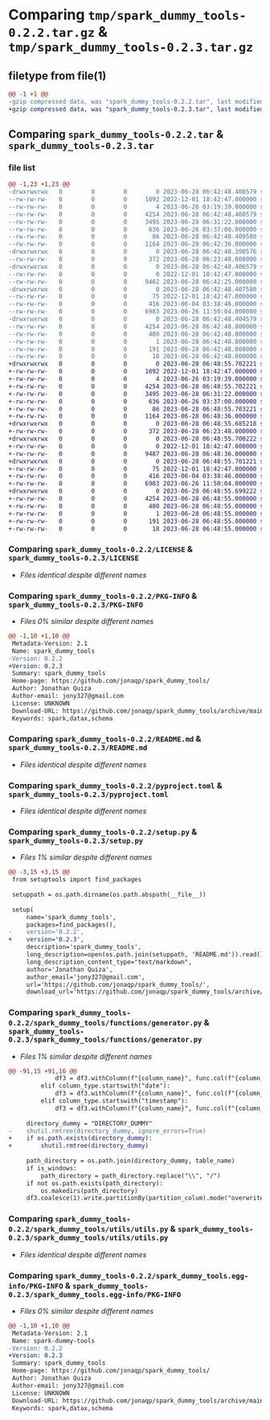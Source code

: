 # Comparing `tmp/spark_dummy_tools-0.2.2.tar.gz` & `tmp/spark_dummy_tools-0.2.3.tar.gz`

## filetype from file(1)

```diff
@@ -1 +1 @@
-gzip compressed data, was "spark_dummy_tools-0.2.2.tar", last modified: Wed Jun 28 06:42:48 2023, max compression
+gzip compressed data, was "spark_dummy_tools-0.2.3.tar", last modified: Wed Jun 28 06:48:55 2023, max compression
```

## Comparing `spark_dummy_tools-0.2.2.tar` & `spark_dummy_tools-0.2.3.tar`

### file list

```diff
@@ -1,23 +1,23 @@
-drwxrwxrwx   0        0        0        0 2023-06-28 06:42:48.408579 spark_dummy_tools-0.2.2/
--rw-rw-rw-   0        0        0     1092 2022-12-01 18:42:47.000000 spark_dummy_tools-0.2.2/LICENSE
--rw-rw-rw-   0        0        0        4 2023-06-26 03:19:39.000000 spark_dummy_tools-0.2.2/MANIFEST.in
--rw-rw-rw-   0        0        0     4254 2023-06-28 06:42:48.408579 spark_dummy_tools-0.2.2/PKG-INFO
--rw-rw-rw-   0        0        0     3495 2023-06-28 06:31:22.000000 spark_dummy_tools-0.2.2/README.md
--rw-rw-rw-   0        0        0      636 2023-06-26 03:37:00.000000 spark_dummy_tools-0.2.2/pyproject.toml
--rw-rw-rw-   0        0        0       86 2023-06-28 06:42:48.409580 spark_dummy_tools-0.2.2/setup.cfg
--rw-rw-rw-   0        0        0     1164 2023-06-28 06:42:36.000000 spark_dummy_tools-0.2.2/setup.py
-drwxrwxrwx   0        0        0        0 2023-06-28 06:42:48.390576 spark_dummy_tools-0.2.2/spark_dummy_tools/
--rw-rw-rw-   0        0        0      372 2023-06-28 06:23:48.000000 spark_dummy_tools-0.2.2/spark_dummy_tools/__init__.py
-drwxrwxrwx   0        0        0        0 2023-06-28 06:42:48.406579 spark_dummy_tools-0.2.2/spark_dummy_tools/functions/
--rw-rw-rw-   0        0        0        0 2022-12-01 18:42:47.000000 spark_dummy_tools-0.2.2/spark_dummy_tools/functions/__init__.py
--rw-rw-rw-   0        0        0     9462 2023-06-28 06:42:25.000000 spark_dummy_tools-0.2.2/spark_dummy_tools/functions/generator.py
-drwxrwxrwx   0        0        0        0 2023-06-28 06:42:48.407580 spark_dummy_tools-0.2.2/spark_dummy_tools/utils/
--rw-rw-rw-   0        0        0       75 2022-12-01 18:42:47.000000 spark_dummy_tools-0.2.2/spark_dummy_tools/utils/__init__.py
--rw-rw-rw-   0        0        0      416 2023-06-04 03:38:46.000000 spark_dummy_tools-0.2.2/spark_dummy_tools/utils/color.py
--rw-rw-rw-   0        0        0     6983 2023-06-26 11:50:04.000000 spark_dummy_tools-0.2.2/spark_dummy_tools/utils/utils.py
-drwxrwxrwx   0        0        0        0 2023-06-28 06:42:48.404579 spark_dummy_tools-0.2.2/spark_dummy_tools.egg-info/
--rw-rw-rw-   0        0        0     4254 2023-06-28 06:42:48.000000 spark_dummy_tools-0.2.2/spark_dummy_tools.egg-info/PKG-INFO
--rw-rw-rw-   0        0        0      480 2023-06-28 06:42:48.000000 spark_dummy_tools-0.2.2/spark_dummy_tools.egg-info/SOURCES.txt
--rw-rw-rw-   0        0        0        1 2023-06-28 06:42:48.000000 spark_dummy_tools-0.2.2/spark_dummy_tools.egg-info/dependency_links.txt
--rw-rw-rw-   0        0        0      191 2023-06-28 06:42:48.000000 spark_dummy_tools-0.2.2/spark_dummy_tools.egg-info/requires.txt
--rw-rw-rw-   0        0        0       18 2023-06-28 06:42:48.000000 spark_dummy_tools-0.2.2/spark_dummy_tools.egg-info/top_level.txt
+drwxrwxrwx   0        0        0        0 2023-06-28 06:48:55.702221 spark_dummy_tools-0.2.3/
+-rw-rw-rw-   0        0        0     1092 2022-12-01 18:42:47.000000 spark_dummy_tools-0.2.3/LICENSE
+-rw-rw-rw-   0        0        0        4 2023-06-26 03:19:39.000000 spark_dummy_tools-0.2.3/MANIFEST.in
+-rw-rw-rw-   0        0        0     4254 2023-06-28 06:48:55.702221 spark_dummy_tools-0.2.3/PKG-INFO
+-rw-rw-rw-   0        0        0     3495 2023-06-28 06:31:22.000000 spark_dummy_tools-0.2.3/README.md
+-rw-rw-rw-   0        0        0      636 2023-06-26 03:37:00.000000 spark_dummy_tools-0.2.3/pyproject.toml
+-rw-rw-rw-   0        0        0       86 2023-06-28 06:48:55.703221 spark_dummy_tools-0.2.3/setup.cfg
+-rw-rw-rw-   0        0        0     1164 2023-06-28 06:48:36.000000 spark_dummy_tools-0.2.3/setup.py
+drwxrwxrwx   0        0        0        0 2023-06-28 06:48:55.685218 spark_dummy_tools-0.2.3/spark_dummy_tools/
+-rw-rw-rw-   0        0        0      372 2023-06-28 06:23:48.000000 spark_dummy_tools-0.2.3/spark_dummy_tools/__init__.py
+drwxrwxrwx   0        0        0        0 2023-06-28 06:48:55.700222 spark_dummy_tools-0.2.3/spark_dummy_tools/functions/
+-rw-rw-rw-   0        0        0        0 2022-12-01 18:42:47.000000 spark_dummy_tools-0.2.3/spark_dummy_tools/functions/__init__.py
+-rw-rw-rw-   0        0        0     9487 2023-06-28 06:48:36.000000 spark_dummy_tools-0.2.3/spark_dummy_tools/functions/generator.py
+drwxrwxrwx   0        0        0        0 2023-06-28 06:48:55.701221 spark_dummy_tools-0.2.3/spark_dummy_tools/utils/
+-rw-rw-rw-   0        0        0       75 2022-12-01 18:42:47.000000 spark_dummy_tools-0.2.3/spark_dummy_tools/utils/__init__.py
+-rw-rw-rw-   0        0        0      416 2023-06-04 03:38:46.000000 spark_dummy_tools-0.2.3/spark_dummy_tools/utils/color.py
+-rw-rw-rw-   0        0        0     6983 2023-06-26 11:50:04.000000 spark_dummy_tools-0.2.3/spark_dummy_tools/utils/utils.py
+drwxrwxrwx   0        0        0        0 2023-06-28 06:48:55.699222 spark_dummy_tools-0.2.3/spark_dummy_tools.egg-info/
+-rw-rw-rw-   0        0        0     4254 2023-06-28 06:48:55.000000 spark_dummy_tools-0.2.3/spark_dummy_tools.egg-info/PKG-INFO
+-rw-rw-rw-   0        0        0      480 2023-06-28 06:48:55.000000 spark_dummy_tools-0.2.3/spark_dummy_tools.egg-info/SOURCES.txt
+-rw-rw-rw-   0        0        0        1 2023-06-28 06:48:55.000000 spark_dummy_tools-0.2.3/spark_dummy_tools.egg-info/dependency_links.txt
+-rw-rw-rw-   0        0        0      191 2023-06-28 06:48:55.000000 spark_dummy_tools-0.2.3/spark_dummy_tools.egg-info/requires.txt
+-rw-rw-rw-   0        0        0       18 2023-06-28 06:48:55.000000 spark_dummy_tools-0.2.3/spark_dummy_tools.egg-info/top_level.txt
```

### Comparing `spark_dummy_tools-0.2.2/LICENSE` & `spark_dummy_tools-0.2.3/LICENSE`

 * *Files identical despite different names*

### Comparing `spark_dummy_tools-0.2.2/PKG-INFO` & `spark_dummy_tools-0.2.3/PKG-INFO`

 * *Files 0% similar despite different names*

```diff
@@ -1,10 +1,10 @@
 Metadata-Version: 2.1
 Name: spark_dummy_tools
-Version: 0.2.2
+Version: 0.2.3
 Summary: spark_dummy_tools
 Home-page: https://github.com/jonaqp/spark_dummy_tools/
 Author: Jonathan Quiza
 Author-email: jony327@gmail.com
 License: UNKNOWN
 Download-URL: https://github.com/jonaqp/spark_dummy_tools/archive/main.zip
 Keywords: spark,datax,schema
```

### Comparing `spark_dummy_tools-0.2.2/README.md` & `spark_dummy_tools-0.2.3/README.md`

 * *Files identical despite different names*

### Comparing `spark_dummy_tools-0.2.2/pyproject.toml` & `spark_dummy_tools-0.2.3/pyproject.toml`

 * *Files identical despite different names*

### Comparing `spark_dummy_tools-0.2.2/setup.py` & `spark_dummy_tools-0.2.3/setup.py`

 * *Files 1% similar despite different names*

```diff
@@ -3,15 +3,15 @@
 from setuptools import find_packages
 
 setuppath = os.path.dirname(os.path.abspath(__file__))
 
 setup(
     name='spark_dummy_tools',
     packages=find_packages(),
-    version='0.2.2',
+    version='0.2.3',
     description='spark_dummy_tools',
     long_description=open(os.path.join(setuppath, 'README.md')).read(),
     long_description_content_type="text/markdown",
     author='Jonathan Quiza',
     author_email='jony327@gmail.com',
     url='https://github.com/jonaqp/spark_dummy_tools/',
     download_url='https://github.com/jonaqp/spark_dummy_tools/archive/main.zip',
```

### Comparing `spark_dummy_tools-0.2.2/spark_dummy_tools/functions/generator.py` & `spark_dummy_tools-0.2.3/spark_dummy_tools/functions/generator.py`

 * *Files 1% similar despite different names*

```diff
@@ -91,15 +91,16 @@
             df3 = df3.withColumn(f"{column_name}", func.col(f"{column_name}").cast(f"{column_type}"))
         elif column_type.startswith("date"):
             df3 = df3.withColumn(f"{column_name}", func.col(f"{column_name}").cast("date"))
         elif column_type.startswith("timestamp"):
             df3 = df3.withColumn(f"{column_name}", func.col(f"{column_name}").cast("timestamp"))
 
     directory_dummy = "DIRECTORY_DUMMY"
-    shutil.rmtree(directory_dummy, ignore_errors=True)
+    if os.path.exists(directory_dummy):
+        shutil.rmtree(directory_dummy)
 
     path_directory = os.path.join(directory_dummy, table_name)
     if is_windows:
         path_directory = path_directory.replace("\\", "/")
     if not os.path.exists(path_directory):
         os.makedirs(path_directory)
     df3.coalesce(1).write.partitionBy(partition_colum).mode("overwrite").parquet(path_directory)
```

### Comparing `spark_dummy_tools-0.2.2/spark_dummy_tools/utils/utils.py` & `spark_dummy_tools-0.2.3/spark_dummy_tools/utils/utils.py`

 * *Files identical despite different names*

### Comparing `spark_dummy_tools-0.2.2/spark_dummy_tools.egg-info/PKG-INFO` & `spark_dummy_tools-0.2.3/spark_dummy_tools.egg-info/PKG-INFO`

 * *Files 0% similar despite different names*

```diff
@@ -1,10 +1,10 @@
 Metadata-Version: 2.1
 Name: spark-dummy-tools
-Version: 0.2.2
+Version: 0.2.3
 Summary: spark_dummy_tools
 Home-page: https://github.com/jonaqp/spark_dummy_tools/
 Author: Jonathan Quiza
 Author-email: jony327@gmail.com
 License: UNKNOWN
 Download-URL: https://github.com/jonaqp/spark_dummy_tools/archive/main.zip
 Keywords: spark,datax,schema
```

